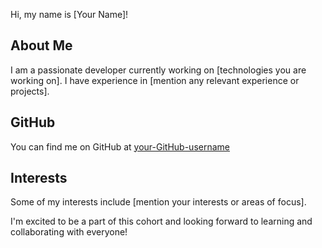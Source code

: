 Hi, my name is [Your Name]!

## About Me
I am a passionate developer currently working on [technologies you are working on]. I have experience in [mention any relevant experience or projects].

## GitHub
You can find me on GitHub at [your-GitHub-username](www.github.com/your-GitHub-username)

## Interests
Some of my interests include [mention your interests or areas of focus].

I'm excited to be a part of this cohort and looking forward to learning and collaborating with everyone!
